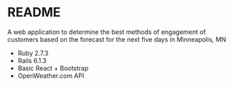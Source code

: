 # README

A web application to determine the best methods of engagement of customers based on the forecast for the next five days in Minneapolis, MN

* Ruby 2.7.3
* Rails 6.1.3
* Basic React + Bootstrap
* OpenWeather.com API
